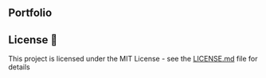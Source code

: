 ## Portfolio

## License 📄

This project is licensed under the MIT License - see the [LICENSE.md](LICENSE.md) file for details


